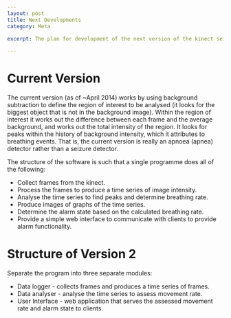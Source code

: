 ```yaml
---
layout: post
title: Next Developments
category: Meta

excerpt: The plan for development of the next version of the kinect seizure detector.

---
```


# Current Version
The current version (as of ~April 2014) works by using background subtraction to define the region of interest to be analysed (it looks for the biggest object that is not in the background image).
Within the region of interest it works out the difference between each frame and the average background, and works out the total intensity of the region.
It looks for peaks within the history of background intensity, which it attributes to breathing events.
That is, the current version is really an apnoea (apnea) detector rather than a seizure detector.

The structure of the software is such that a single programme does all of the following:
* Collect frames from the kinect.
* Process the frames to produce a time series of image intensity.
* Analyse the time series to find peaks and determine breathing rate.
* Produce images of graphs of the time series.
* Determine the alarm state based on the calculated breathing rate.
* Provide a simple web interface to communicate with clients to provide alarm functionality.

# Structure of Version 2
Separate the program into three separate modules:
* Data logger - collects frames and produces a time series of frames.
* Data analyser - analyse the time series to assess movement rate.
* User Interface - web application that serves the assessed movement rate and alarm state to clients.
